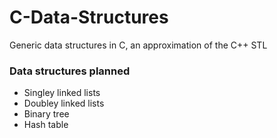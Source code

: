 # C-Data-Structures
Generic data structures in C, an approximation of the C++ STL

### Data structures planned
- Singley linked lists
- Doubley linked lists
- Binary tree
- Hash table
